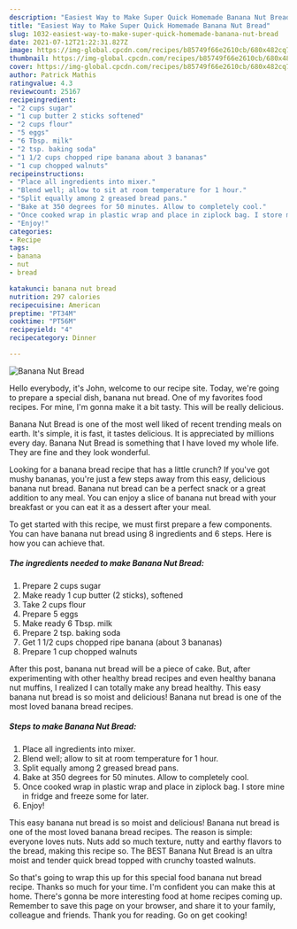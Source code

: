 ```yaml
---
description: "Easiest Way to Make Super Quick Homemade Banana Nut Bread"
title: "Easiest Way to Make Super Quick Homemade Banana Nut Bread"
slug: 1032-easiest-way-to-make-super-quick-homemade-banana-nut-bread
date: 2021-07-12T21:22:31.827Z
image: https://img-global.cpcdn.com/recipes/b85749f66e2610cb/680x482cq70/banana-nut-bread-recipe-main-photo.jpg
thumbnail: https://img-global.cpcdn.com/recipes/b85749f66e2610cb/680x482cq70/banana-nut-bread-recipe-main-photo.jpg
cover: https://img-global.cpcdn.com/recipes/b85749f66e2610cb/680x482cq70/banana-nut-bread-recipe-main-photo.jpg
author: Patrick Mathis
ratingvalue: 4.3
reviewcount: 25167
recipeingredient:
- "2 cups sugar"
- "1 cup butter 2 sticks softened"
- "2 cups flour"
- "5 eggs"
- "6 Tbsp. milk"
- "2 tsp. baking soda"
- "1 1/2 cups chopped ripe banana about 3 bananas"
- "1 cup chopped walnuts"
recipeinstructions:
- "Place all ingredients into mixer."
- "Blend well; allow to sit at room temperature for 1 hour."
- "Split equally among 2 greased bread pans."
- "Bake at 350 degrees for 50 minutes. Allow to completely cool."
- "Once cooked wrap in plastic wrap and place in ziplock bag. I store mine in fridge and freeze some for later."
- "Enjoy!"
categories:
- Recipe
tags:
- banana
- nut
- bread

katakunci: banana nut bread 
nutrition: 297 calories
recipecuisine: American
preptime: "PT34M"
cooktime: "PT56M"
recipeyield: "4"
recipecategory: Dinner

---
```



![Banana Nut Bread](https://img-global.cpcdn.com/recipes/b85749f66e2610cb/680x482cq70/banana-nut-bread-recipe-main-photo.jpg)

Hello everybody, it's John, welcome to our recipe site. Today, we're going to prepare a special dish, banana nut bread. One of my favorites food recipes. For mine, I'm gonna make it a bit tasty. This will be really delicious.

Banana Nut Bread is one of the most well liked of recent trending meals on earth. It's simple, it is fast, it tastes delicious. It is appreciated by millions every day. Banana Nut Bread is something that I have loved my whole life. They are fine and they look wonderful.

Looking for a banana bread recipe that has a little crunch? If you&#39;ve got mushy bananas, you&#39;re just a few steps away from this easy, delicious banana nut bread. Banana nut bread can be a perfect snack or a great addition to any meal. You can enjoy a slice of banana nut bread with your breakfast or you can eat it as a dessert after your meal.


To get started with this recipe, we must first prepare a few components. You can have banana nut bread using 8 ingredients and 6 steps. Here is how you can achieve that.

<!--inarticleads1-->

##### The ingredients needed to make Banana Nut Bread:

1. Prepare 2 cups sugar
1. Make ready 1 cup butter (2 sticks), softened
1. Take 2 cups flour
1. Prepare 5 eggs
1. Make ready 6 Tbsp. milk
1. Prepare 2 tsp. baking soda
1. Get 1 1/2 cups chopped ripe banana (about 3 bananas)
1. Prepare 1 cup chopped walnuts


After this post, banana nut bread will be a piece of cake. But, after experimenting with other healthy bread recipes and even healthy banana nut muffins, I realized I can totally make any bread healthy. This easy banana nut bread is so moist and delicious! Banana nut bread is one of the most loved banana bread recipes. 

<!--inarticleads2-->

##### Steps to make Banana Nut Bread:

1. Place all ingredients into mixer.
1. Blend well; allow to sit at room temperature for 1 hour.
1. Split equally among 2 greased bread pans.
1. Bake at 350 degrees for 50 minutes. Allow to completely cool.
1. Once cooked wrap in plastic wrap and place in ziplock bag. I store mine in fridge and freeze some for later.
1. Enjoy!


This easy banana nut bread is so moist and delicious! Banana nut bread is one of the most loved banana bread recipes. The reason is simple: everyone loves nuts. Nuts add so much texture, nutty and earthy flavors to the bread, making this recipe so. The BEST Banana Nut Bread is an ultra moist and tender quick bread topped with crunchy toasted walnuts. 

So that's going to wrap this up for this special food banana nut bread recipe. Thanks so much for your time. I'm confident you can make this at home. There's gonna be more interesting food at home recipes coming up. Remember to save this page on your browser, and share it to your family, colleague and friends. Thank you for reading. Go on get cooking!
